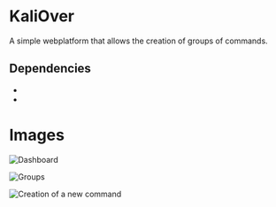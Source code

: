 # KaliOver
A simple webplatform that allows the creation of groups of commands.


Dependencies
- 
-
-



# Images


![Dashboard](https://github.com/jorgermduarte/KaliOver/blob/master/public/img/dashboard.png)

![Groups](https://github.com/jorgermduarte/KaliOver/blob/master/public/img/groups.png)

![Creation of a new command](https://github.com/jorgermduarte/KaliOver/blob/master/public/img/command.png)
